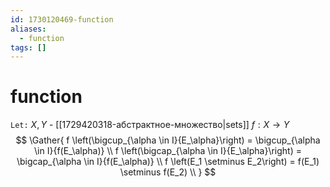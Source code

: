```yaml
---
id: 1730120469-function
aliases:
  - function
tags: []
---
```


# function
`Let:`
$X,Y$ - [[1729420318-абстрактное-множество|sets]]
$f: X \to Y$
$$
\Gather{
f \left(\bigcup_{\alpha \in I}{E_\alpha}\right) =
\bigcup_{\alpha \in I}{f(E_\alpha)} \\
f \left(\bigcap_{\alpha \in I}{E_\alpha}\right) =
\bigcap_{\alpha \in I}{f(E_\alpha)} \\
f \left(E_1 \setminus E_2\right) =
f(E_1) \setminus f(E_2) \\
}
$$
